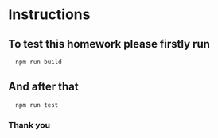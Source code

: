 # Instructions

## To test this homework please firstly run

```bash
  npm run build
```

## And after that

```bash
  npm run test
```

### Thank you